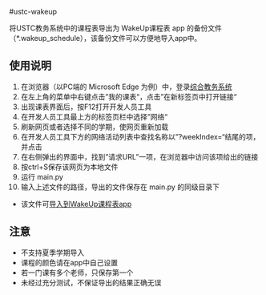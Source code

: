 #ustc-wakeup

将USTC教务系统中的课程表导出为 WakeUp课程表 app
的备份文件（*.wakeup_schedule），该备份文件可以方便地导入app中。

## 使用说明
1. 在浏览器（以PC端的 Microsoft Edge 为例）中，登录[综合教务系统](https://jw.ustc.edu.cn)
2. 在左上角的菜单中右键点击”我的课表“，点击”在新标签页中打开链接“
3. 出现课表界面后，按F12打开开发人员工具
4. 在开发人员工具最上方的标签页栏中选择”网络“
5. 刷新网页或者选择不同的学期，使网页重新加载
6. 在开发人员工具下方的网络活动列表中查找名称以”?weekIndex=“结尾的项，并点击
7. 在右侧弹出的界面中，找到”请求URL”一项，在浏览器中访问该项给出的链接
8. 按ctrl+S保存该网页为本地文件
9. 运行 main.py
10. 输入上述文件的路径，导出的文件保存在 main.py 的同级目录下
- 该文件可[导入到WakeUp课程表app](https://support.qq.com/products/97617/faqs/59884?)

## 注意
- 不支持夏季学期导入
- 课程的颜色请在app中自己设置
- 若一门课有多个老师，只保存第一个
- 未经过充分测试，不保证导出的结果正确无误
